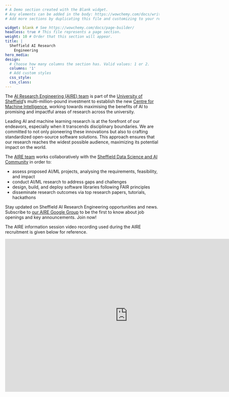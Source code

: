 ```yaml
---
# A Demo section created with the Blank widget.
# Any elements can be added in the body: https://wowchemy.com/docs/writing-markdown-latex/
# Add more sections by duplicating this file and customizing to your requirements.

widget: blank # See https://wowchemy.com/docs/page-builder/
headless: true # This file represents a page section.
weight: 10 # Order that this section will appear.
title: |
  Sheffield AI Research 
    Engineering
hero_media:
design:
  # Choose how many columns the section has. Valid values: 1 or 2.
  columns: '1'
  # Add custom styles
  css_style:
  css_class:
---
```


The [AI Research Engineering (AIRE) team](https://shef-aire.github.io/team/) is part of the [University of Sheffield](https://www.sheffield.ac.uk/)’s multi-million-pound investment to establish the new [Centre for Machine Intelligence](https://www.sheffield.ac.uk/machine-intelligence), working towards maximising the benefits of AI to promising and impactful areas of research across the university.

Leading AI and machine learning research is at the forefront of our endeavors, especially when it transcends disciplinary boundaries. We are committed to not only pioneering these innovations but also to crafting standardized open-source software solutions. This approach ensures that our research reaches the widest possible audience, maximizing its potential impact on the world.

The [AIRE team](https://shef-aire.github.io/team/) works collaboratively with the [Sheffield Data Science and AI Community](https://shef-ai.github.io/) in order to:
<ul>
    <li>assess proposed AI/ML projects, analysing the requirements, feasibility, and impact</li>
    <li>conduct AI/ML research to address gaps and challenges</li>
    <li>design, build, and deploy software libraries following FAIR principles</li>
    <li>disseminate research outcomes via top research papers, tutorials, hackathons</li>
</ul>

Stay updated on Sheffield AI Research Engineering opportunities and news. Subscribe to [our AIRE Google Group](https://groups.google.com/a/sheffield.ac.uk/g/aire-community-group) to be the first to know about job openings and key announcements. Join now!

The AIRE information session video recording used during the AIRE recruitment is given below for reference.

<iframe width="800px" height="500px" src="https://www.youtube-nocookie.com/embed/2gizHKlaDqE" title="YouTube video player" frameborder="0" allow="accelerometer; autoplay; clipboard-write; encrypted-media; gyroscope; picture-in-picture; web-share" allowfullscreen></iframe>
<br>
<br>
